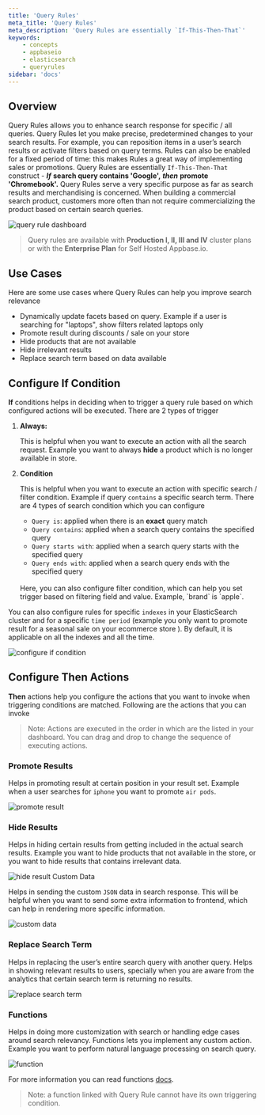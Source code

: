 ```yaml
---
title: 'Query Rules'
meta_title: 'Query Rules'
meta_description: 'Query Rules are essentially `If-This-Then-That`'
keywords:
    - concepts
    - appbaseio
    - elasticsearch
    - queryrules
sidebar: 'docs'
---
```


## Overview

Query Rules allows you to enhance search response for specific / all queries. Query Rules let you make precise, predetermined changes to your search results. For example, you can reposition items in a user’s search results or activate filters based on query terms. Rules can also be enabled for a fixed period of time: this makes Rules a great way of implementing sales or promotions. Query Rules are essentially `If-This-Then-That` construct - **_If_** **search query contains 'Google',** **_then_**
**promote 'Chromebook'.** Query Rules serve a very specific purpose as far as search results and merchandising is concerned. When building a commercial search product, customers more often than not require commercializing the product based on certain search queries.

![query rule dashboard](https://www.dropbox.com/s/1n4uznradc78lch/Screenshot%202020-02-20%2011.06.00.png?raw=1)

> Query rules are available with **Production I, II, III and IV** cluster plans or with the **Enterprise Plan** for Self Hosted Appbase.io.

## Use Cases

Here are some use cases where Query Rules can help you improve search relevance

-   Dynamically update facets based on query. Example if a user is searching for "laptops", show filters related laptops only
-   Promote result during discounts / sale on your store
-   Hide products that are not available
-   Hide irrelevant results
-   Replace search term based on data available

## Configure **If** Condition

**If** conditions helps in deciding when to trigger a query rule based on which configured actions will be executed. There are 2 types of trigger

1.  **Always:**

    This is helpful when you want to execute an action with all the search request. Example you want to always **hide** a product which is no longer available in store.

2.  **Condition**

    This is helpful when you want to execute an action with specific search / filter condition. Example if query `contains` a specific search term. There are 4 types of search condition which you can configure

    -   `Query is`: applied when there is an **exact** query match
    -   `Query contains`: applied when a search query contains the specified query
    -   `Query starts with`: applied when a search query starts with the specified query
    -   `Query ends with`: applied when a search query ends with the specified query

    <br />
    Here, you can also configure filter condition, which can help you set trigger based on filtering field and value. Example, `brand` is `apple`.

You can also configure rules for specific `indexes` in your ElasticSearch cluster and for a specific `time period` (example you only want to promote result for a seasonal sale on your ecommerce store ). By default, it is applicable on all the indexes and all the time.

![configure if condition](https://www.dropbox.com/s/3zdnfuzm9bnqln3/Screenshot%202020-02-20%2010.20.25.png?raw=1)

## Configure **Then** Actions

**Then** actions help you configure the actions that you want to invoke when triggering conditions are matched. Following are the actions that you can invoke

> Note: Actions are executed in the order in which are the listed in your dashboard. You can drag and drop to change the sequence of executing actions.

### Promote Results

Helps in promoting result at certain position in your result set. Example when a user searches for `iphone` you want to promote `air pods`.

![promote result](https://www.dropbox.com/s/sxvshcbmwn7u24j/Screenshot%202020-02-20%2010.25.52.png?raw=1)

### Hide Results

Helps in hiding certain results from getting included in the actual search results. Example you want to hide products that not available in the store, or you want to hide results that contains irrelevant data.

![hide result](https://www.dropbox.com/s/ppnhqqwytmxqqw1/Screenshot%202020-02-20%2010.35.40.png?raw=1)
Custom Data

Helps in sending the custom `JSON` data in search response. This will be helpful when you want to send some extra information to frontend, which can help in rendering more specific information.

![custom data](https://www.dropbox.com/s/nhwr6vglqouxkh5/Screenshot%202020-02-20%2010.44.18.png?raw=1)

### Replace Search Term

Helps in replacing the user’s entire search query with another query. Helps in showing relevant results to users, specially when you are aware from the analytics that certain search term is returning no results.

![replace search term](https://www.dropbox.com/s/p0he4889pkbl1u8/Screenshot%202020-02-20%2010.50.10.png?raw=1)

### Functions

Helps in doing more customization with search or handling edge cases around search relevancy. Functions lets you implement any custom action. Example you want to perform natural language processing on search query.

![function](https://www.dropbox.com/s/tsrj68q3yixcp2n/Screenshot%202020-02-20%2010.59.35.png?raw=1)

For more information you can read functions [docs](/docs/search/Functions).

> Note: a function linked with Query Rule cannot have its own triggering condition.
